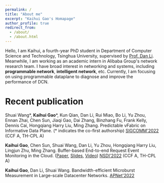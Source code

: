 ```yaml
---
permalink: /
title: "About me"
excerpt: "Kaihui Gao's Homapage"
author_profile: true
redirect_from: 
  - /about/
  - /about.html
---
```

Hello, I am Kaihui, a fourth-year PhD student in Department of Computer Science and Technology, Tsinghua University, supervised by [Prof. Dan Li](https://nasp.cs.tsinghua.edu.cn/lidan.html). Meanwhile, I am working as an academic intern in Alibaba Group's network research team. I have broad interest in networking and systems, including **programmable network**, **intelligent network**, etc. Currently, I am focusing on using programmable dataplane to diagnose and improve the performance of DCN.


Recent publication
======
Shuai Wang\*, **Kaihui Gao**\*, Kun Qian, Dan Li, Rui Miao, Bo Li, Yu Zhou, Ennan Zhai, Chen Sun, Jiaqi Gao, Dai Zhang, Binzhang Fu, Frank Kelly, Dennis Cai, Hongqiang Harry Liu, Ming Zhang. Predictable vFabric on Informative Data Plane. (\* indicates the co-first authorship) [SIGCOMM'2022](https://conferences.sigcomm.org/sigcomm/2022/) (CCF A, TH-CPL A)

**Kaihui Gao**, Chen Sun, Shuai Wang, Dan Li, Yu Zhou, Hongqiang Harry Liu, Lingjun Zhu, Ming Zhang. Buffer-based End-to-end Request Event Monitoring in the Cloud. ([Paper](https://www.usenix.org/system/files/nsdi22-paper-gao_kaihui.pdf), [Slides](https://cloud.tsinghua.edu.cn/f/a6fc57bfe4904b6292e6/), [Video](https://cloud.tsinghua.edu.cn/f/582e36e66b2546f2a2aa/))
[NSDI'2022](https://www.usenix.org/conference/nsdi22) (CCF A, TH-CPL A)

**Kaihui Gao**, Dan Li, Shuai Wang. Bandwidth-efficient Microburst Measurement in Large-scale Datacenter Networks. [APNet'2022](https://conferences.sigcomm.org/events/apnet2022/index.html)
